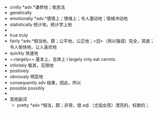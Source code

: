 - civilly *adv.*谦恭地；依民法
- genetically
- emotionally  *adv.*感情上；情绪上；令人激动地；情绪冲动地
- statistically 统计地，统计学上地
-
- true truly
- fairly *adv.*相当地，颇；公平地，公正地；<旧>（用以强调）完全，简直；令人愉快地，让人喜欢地
- quickly 快速地
- ==largely== 基本上，总体上 I largely only eat carrots.
- infinitely 极其，无限地
- positively
- obviously 明显地
- consequently adv 结果，因此，所以
- possible possibly
-
- 其他副词
	- pretty *adv.*相当，颇；非常，很 *adj.*（尤指女孩）漂亮的，标致的；